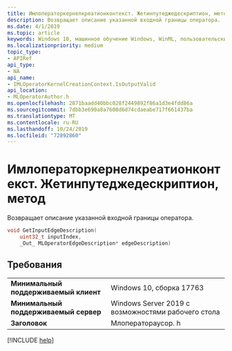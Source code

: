 ```yaml
---
title: Имлоператоркернелкреатионконтекст. Жетинпутеджедескриптион, метод
description: Возвращает описание указанной входной границы оператора.
ms.date: 4/1/2019
ms.topic: article
keywords: Windows 10, машинное обучение Windows, WinML, пользовательские операторы, Жетинпутеджедескриптион
ms.localizationpriority: medium
topic_type:
- APIRef
api_type:
- NA
api_name:
- IMLOperatorKernelCreationContext.IsOutputValid
api_location:
- MLOperatorAuthor.h
ms.openlocfilehash: 2871baadd40bbc028f2449892f86a1d3e4fdd86a
ms.sourcegitcommit: 7dbb3e690a8a7608d6d74cdaeabe717f661437ba
ms.translationtype: MT
ms.contentlocale: ru-RU
ms.lasthandoff: 10/24/2019
ms.locfileid: "72892860"
---
```

# <a name="imloperatorkernelcreationcontextgetinputedgedescription-method"></a>Имлоператоркернелкреатионконтекст. Жетинпутеджедескриптион, метод

Возвращает описание указанной входной границы оператора.

```cpp
void GetInputEdgeDescription(
    uint32_t inputIndex,
    _Out_ MLOperatorEdgeDescription* edgeDescription)
```

## <a name="requirements"></a>Требования

| | |
|-|-|
| **Минимальный поддерживаемый клиент** | Windows 10, сборка 17763 |
| **Минимальный поддерживаемый сервер** | Windows Server 2019 с возможностями рабочего стола |
| **Заголовок** | Млоператораусор. h |

[!INCLUDE [help](../../includes/get-help.md)]
